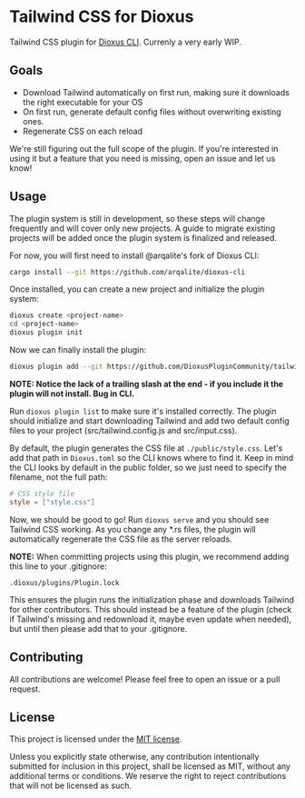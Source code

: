 # Tailwind CSS for Dioxus
Tailwind CSS plugin for [Dioxus CLI]. Currenly a very early WIP.

## Goals
* Download Tailwind automatically on first run, making sure it downloads the right executable for your OS
* On first run, generate default config files without overwriting existing ones.
* Regenerate CSS on each reload

We're still figuring out the full scope of the plugin. If you're interested in using it but a feature that you need is missing, open an issue and let us know!

## Usage
The plugin system is still in development, so these steps will change frequently and will cover only new projects. A guide to migrate existing projects will be added once the plugin system is finalized and released.

For now, you will first need to install @arqalite's fork of Dioxus CLI:

```bash
cargo install --git https://github.com/arqalite/dioxus-cli
```

Once installed, you can create a new project and initialize the plugin system:

```bash
dioxus create <project-name>
cd <project-name>
dioxus plugin init
```

Now we can finally install the plugin:

```bash
dioxus plugin add --git https://github.com/DioxusPluginCommunity/tailwind-plugin
```
<strong>NOTE: Notice the lack of a trailing slash at the end - if you include it the plugin will not install. Bug in CLI.</strong>

Run `dioxus plugin list` to make sure it's installed correctly. The plugin should initialize and start downloading Tailwind and add two default config files to your project (src/tailwind.config.js and src/input.css).

By default, the plugin generates the CSS file at `./public/style.css`. Let's add that path in `Dioxus.toml` so the CLI knows where to find it.
Keep in mind the CLI looks by default in the public folder, so we just need to specify the filename, not the full path:

```toml
# CSS style file
style = ["style.css"]
```

Now, we should be good to go! Run `dioxus serve` and you should see Tailwind CSS working. As you change any *.rs files, the plugin will automatically regenerate the CSS file as the server reloads.

**NOTE:** When committing projects using this plugin, we recommend adding this line to your .gitignore:
```gitignore
.dioxus/plugins/Plugin.lock
```

This ensures the plugin runs the initialization phase and downloads Tailwind for other contributors.
This should instead be a feature of the plugin (check if Tailwind's missing and redownload it, maybe even update when needed), but until then please add that to your .gitignore.

## Contributing
All contributions are welcome! Please feel free to open an issue or a pull request.
## License
This project is licensed under the [MIT license](https://github.com/DioxusPluginCommunity/tailwind-plugin/blob/main/LICENSE).

Unless you explicitly state otherwise, any contribution intentionally submitted
for inclusion in this project, shall be licensed as MIT, without any additional
terms or conditions. We reserve the right to reject contributions that will not be licensed as such.

[Dioxus CLI]: https://github.com/DioxusLabs/cli
[Tailwind CLI]: https://github.com/tailwindlabs/tailwindcss/releases 
